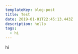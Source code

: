 ```yaml
---
templateKey: blog-post
title: Test
date: 2019-01-01T22:45:13.443Z
description: hello
tags:
  - hi
---
```

hi
